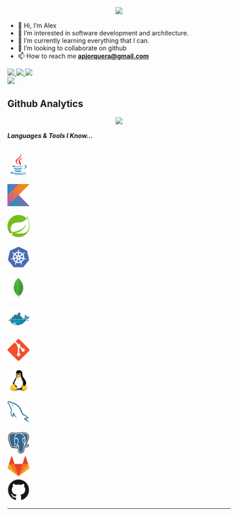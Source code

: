<p align="center">
  <img src="https://github.com/thompsonemerson/thompsonemerson/raw/master/cover-thompson.png" height="200"/>
</p>

- 👋 Hi, I’m Alex
- 👀 I’m interested in software development and architecture.
- 🌱 I’m currently learning everything that I can.
- 💞️ I’m looking to collaborate on github
- 📫 How to reach me **apjorquera@gmail.com**

<div>
  <a href="https://github.com/vanalex">
    <img height="220em" src="https://github-readme-stats.vercel.app/api?username=vanalex&show_icons=true&theme=gruvbox&include_all_commits=true&count_private=true&exclude_repo=dotfiles"/>
    <img height="220em" src="https://github-readme-stats.vercel.app/api/top-langs/?username=vanalex&show_icons=true&theme=gruvbox&include_all_commits=true&count_private=true&exclude_repo=dotfiles"/>
    <img width="49.5%" src="https://github-readme-streak-stats.herokuapp.com/?user=vanalex&theme=gruvbox&hide_border=true" />
    </br>
    <img src="https://komarev.com/ghpvc/?username=vanalex"/>
  </a>
</div>

## Github Analytics
<p align="center">
  <img alig src="https://github-profile-trophy.vercel.app/?username=vanalex&no-bg=true&no-frame=true&theme=onedark&column=7" />
<!--    &rank=SSS,SS,S,AAA,AA,A,B,C -->
</p>

***Languages & Tools I Know...***
<p align="left">
  
  <code> <img height="50" src="https://raw.githubusercontent.com/devicons/devicon/master/icons/java/java-original.svg"> </code>
  <code> <img height="50" src="https://raw.githubusercontent.com/devicons/devicon/master/icons/kotlin/kotlin-original.svg"> </code>
  <code> <img height="50" src="https://raw.githubusercontent.com/devicons/devicon/master/icons/spring/spring-original.svg"> </code>
  <code> <img height="50" src="https://raw.githubusercontent.com/devicons/devicon/master/icons/kubernetes/kubernetes-plain.svg"> </code>
  <code> <img height="50" src="https://raw.githubusercontent.com/devicons/devicon/master/icons/mongodb/mongodb-original.svg"> </code>
  <code> <img height="50" src="https://raw.githubusercontent.com/devicons/devicon/master/icons/docker/docker-original.svg"> </code>
  <code> <img height="50" src="https://raw.githubusercontent.com/devicons/devicon/master/icons/git/git-original.svg"> </code>
  <code> <img height="50" src="https://raw.githubusercontent.com/devicons/devicon/master/icons/linux/linux-original.svg"> </code>
  <code> <img height="50" src="https://raw.githubusercontent.com/devicons/devicon/master/icons/mysql/mysql-original.svg"> </code>
  <code> <img height="50" src="https://raw.githubusercontent.com/devicons/devicon/master/icons/postgresql/postgresql-original.svg"></code>
  <code> <img height="50" src="https://raw.githubusercontent.com/devicons/devicon/master/icons/gitlab/gitlab-original.svg"></code>
  <code> <img height="50" src="https://raw.githubusercontent.com/devicons/devicon/master/icons/github/github-original.svg"></code>
<hr>
<p align="center">  

<!---
vanalex/vanalex is a ✨ special ✨ repository because its `README.md` (this file) appears on your GitHub profile.
You can click the Preview link to take a look at your changes.
--->
